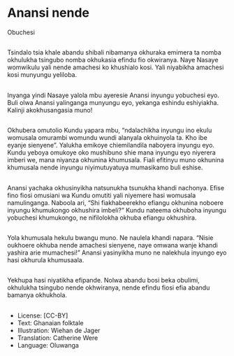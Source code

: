 # Anansi nende
Obuchesi

##
Tsindalo tsia khale abandu
shibali nibamanya okhuraka
emimera ta nomba okhulukha
tsingubo nomba okhukasia
efindu fio okwiranya. Naye
Nasaye womwikulu yali nende
amachesi ko khushialo kosi. Yali
niyabikha amachesi kosi
munyungu yeliloba.


##
Inyanga yindi Nasaye yalola
mbu ayeresie Anansi inyungu
yobuchesi eyo. Buli olwa Anansi
yalinganga munyungu eyo,
yekanga eshindu eshiyiakha.
Kalinji akokhusangasia muno!


##
Okhubera omutolio Kundu
yapara mbu, “ndalachikha
inyungu ino ekulu womusala
omurambi womundu wundi
alanyala okhuinyola ta. Kho ibe
eyanje sienyene”. Yalukha
emikoye chiemilandila naboyera
inyungu eyo. Kundu yeboya
omukoye oko mushibuno shie
mana inyungu eyo niyerera
imberi we, mana niyanza
okhunina khumusala.
Fiali efitinyu muno okhunina
khumusala nende inyungu
niyimutuyatuya mumasikamo
buli eshise.

##
Anansi yachaka okhusinyikha
natsunukha tsunukha khandi
nachonya.
Efise fino fiosi omusiani wa
Kundu omutiti yali niyemere
hasi womusala namulinganga.
Naboola ari, “Shi
fiakhabeerekho efiangu
okhunina noboere inyungu
khumukongo okhushira imbeli?”
Kundu nateema okhuboha
inyungu yobuchesi
khumukongo, ne nifilolokha
okhuba efiangu okhushira.


##
Yola khumusala hekulu bwangu
muno.
Ne naulela khandi napara.
“Nisie oukhoere okhuba nende
amachesi sienyene, naye
omwana wanje khandi yashira
arie mumachesi!”
Anansi yasinyikha muno ne
nalekhula inyungo eyo hasi
okhurula khumusaala.


##
Yekhupa hasi niyatikha
efipande.
Nolwa abandu bosi beka
obulimi, okhulukha tsingubo
nende okhwiranya, nende
efindu fiosi efia abandu
bamanya okhukhola.


##
* License: [CC-BY]
* Text: Ghanaian folktale
* Illustration: Wiehan de Jager
* Translation: Catherine Were
* Language: Oluwanga
